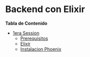 Backend con Elixir
===================

**Tabla de Contenido**
- [1era Session](#1era-session)
	- [Prerequisitos](#prerequisitos)
	- [Elixir](#elixir)
	- [Instalacion Phoenix](#instalacion-phoenix)
